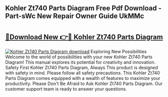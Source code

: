 ## Kohler Zt740 Parts Diagram Free Pdf Download - Part-sWc New Repair Owner Guide UkMMc

# <h2><a href="http://dfly328.blite.top/?on=Kohler+Zt740+Parts+Diagram">🔗Download New 👉🔴 Kohler Zt740 Parts Diagram</a></h2>

[![Kohler Zt740 Parts Diagram download](https://i.imgur.com/lujVjoI.png)](http://dfly328.blite.top/?on=Kohler+Zt740+Parts+Diagram)
Exploring New Possibilities Welcome to the world of possibilities with your new Kohler Zt740 Parts Diagram! This manual explores its potential for creativity and innovation. Safety First Kohler Zt740 Parts Diagram, Always This product is designed with safety in mind. Please follow all safety precautions. This Kohler Zt740 Parts Diagram comes equipped with a wealth of features to maximize your productivity. Please Don't Be Afraid to Ask Kohler Zt740 Parts Diagram. Our customer support team is ready to answer your questions.
